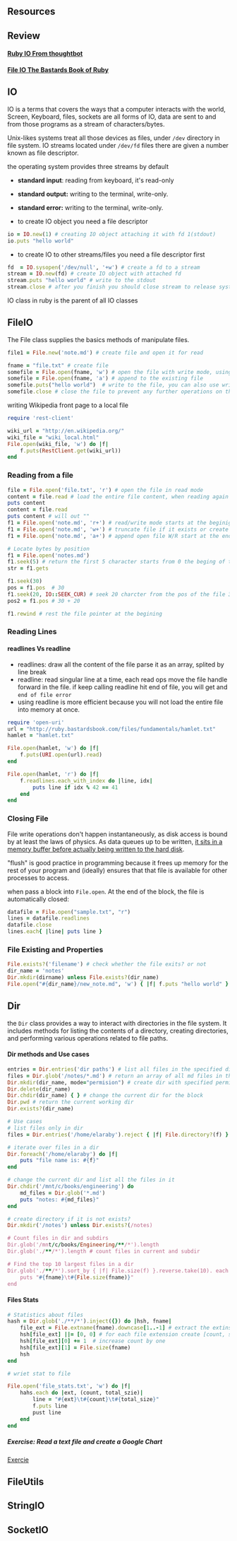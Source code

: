 
## Resources 

## Review 

#### [Ruby IO From thoughtbot](https://thoughtbot.com/blog/io-in-ruby)   
#### [File IO The Bastards Book of Ruby](http://ruby.bastardsbook.com/chapters/io/) 



## IO 

IO is a terms that covers the ways that a computer interacts with the world, Screen, Keyboard, files, sockets are all forms of IO, data are sent to and from those programs as a stream of characters/bytes. 

Unix-likes systems treat all those devices as files, under `/dev` directory in file system. 
IO streams located under `/dev/fd` files there are given a number known as file descriptor. 

the operating system provides three streams by default  
- **standard input**:  reading from keyboard, it's read-only 
- **standard output:** writing to the terminal, write-only.
- **standard error:**  writing to the terminal, write-only.  

- to create IO object you need a file descriptor 
```ruby 
io = IO.new(1) # creating IO object attaching it with fd 1(stdout) 
io.puts "hello world"

```
- to create IO to other streams/files you need a file descriptor first 
```ruby 
fd  = IO.sysopen('/dev/null', '+w') # create a fd to a stream 
stream = IO.new(fd) # create IO object with attached fd 
stream.puts "hello world" # write to the stdout 
stream.close # after you finish you should close stream to release system resources 

```


IO class in ruby is the parent of all IO classes 
## FileIO

The File class supplies the basics methods of manipulate files. 

```ruby  
file1 = File.new('note.md') # create file and open it for read 

fname = "file.txt" # create file
somefile = File.open(fname, 'w') # open the file with write mode, using w on an existing file will erase the content, to append on the file, use "a" as the second arg
somefile = File.open(fname, 'a') # append to the existing file
somefile.puts("hello world")  # write to the file, you can also use write which does not include newline at the end 
somefile.close # close the file to prevent any further operations on the file.

```

writing Wikipedia front page to a local file  
```ruby 
require 'rest-client' 

wiki_url = "http://en.wikipedia.org/" 
wiki_file = "wiki_local.html" 
File.open(wiki_file, 'w') do |f| 
	f.puts(RestClient.get(wiki_url))
end 

```

### Reading from a file 
```ruby 
file = File.open('file.txt', 'r') # open the file in read mode 
content = file.read # load the entire file content, when reading again on the same it will starts from where the previous read ends 
puts content 
content = file.read 
puts content # will out "" 
f1 = File.open('note.md', 'r+') # read/write mode starts at the beginig of the file 
f1 = File.open('note.md', 'w+') # truncate file if it exists or create a new one 
f1 = File.open('note.md', 'a+') # append open file W/R start at the end of the file

# Locate bytes by position 
f1 = File.open('notes.md') 
f1.seek(5) # return the first 5 character starts from 0 the beging of the file
str = f1.gets

f1.seek(30) 
pos = f1.pos  # 30 
f1.seek(20, IO::SEEK_CUR) # seek 20 charcter from the pos of the file 30 
pos2 = f1.pos # 30 + 20 

f1.rewind # rest the file pointer at the begining 
```

### Reading Lines 
#### readlines Vs readline  
- readlines: draw all the content of the file parse it as an array, splited by line break 
- readline: read singular line at a time, each read ops move the file handle forward in the file. if keep calling readline hit end of file, you will get and `end of file error` 
- using readline is more efficient because you will not load the entire file into memory at once. 
```ruby 
require 'open-uri'
url = "http://ruby.bastardsbook.com/files/fundamentals/hamlet.txt"
hamlet = "hamlet.txt"

File.open(hamlet, 'w') do |f|
    f.puts(URI.open(url).read)
end

File.open(hamlet, 'r') do |f|
    f.readlines.each_with_index do |line, idx|
        puts line if idx % 42 == 41
    end
end

```
### Closing File 
File write operations don't happen instantaneously, as disk access is bound by at least the laws of physics. As data queues up to be written, [it sits in a memory buffer before actually being written to the hard disk](http://en.wikipedia.org/wiki/Disk_buffer "Disk buffer - Wikipedia, the free encyclopedia").  

"flush" is good practice in programming because it frees up memory for the rest of your program and (ideally) ensures that that file is available for other processes to access.  

when  pass a block into `File.open`. At the end of the block, the file is automatically closed:

```ruby  
datafile = File.open("sample.txt", "r")
lines = datafile.readlines         
datafile.close
lines.each{ |line| puts line }    
```

### File Existing and Properties 

```ruby 
File.exists?('filename') # check whether the file exits? or not 
dir_name = 'notes' 
Dir.mkdir(dirname) unless File.exists?(dir_name) 
File.open("#{dir_name}/new_note.md", 'w') { |f| f.puts "hello world" }
```

## Dir 
the `Dir` class provides a way to interact with directories in the file system. It includes methods for listing the contents of a directory, creating directories, and performing various operations related to file paths.

#### Dir methods and Use cases
```ruby  
entries = Dir.entries('dir paths') # list all files in the specified dir 
files = Dir.glob('/notes/*.md') # return an array of all md files in the dir 
Dir.mkdir(dir_name, mode="permision") # create dir with specified permision 
Dir.delete(dir_name) 
Dir.chdir(dir_name) { } # change the current dir for the block 
Dir.pwd # return the current working dir 
Dir.exists?(dir_name) 

# Use cases 
# list files only in dir 
files = Dir.entries('/home/elaraby').reject { |f| File.directory?(f) } 

# iterate over files in a dir 
Dir.foreach('/home/elaraby') do |f| 
	puts "file name is: #{f}" 
end 

# change the current dir and list all the files in it 
Dir.chdir('/mnt/c/books/engineering') do 
	md_files = Dir.glob('*.md') 
	puts "notes: #{md_files}"
end 

# create directory if it is not exists? 
Dir.mkdir('/notes') unless Dir.exists?(/notes) 

# Count files in dir and subdirs 
Dir.glob('/mnt/c/books/Engineering/**/*').length
Dir.glob('./**/*').length # count files in current and subdir

# Find the top 10 largest files in a dir 
Dir.glob('./**/*').sort_by { |f| File.size(f) }.reverse.take(10). each do |fname| 
	puts "#{fname}\t#{File.size(fname)}"
end  

```

#### Files Stats 
```ruby 
# Statistics about files 
hash = Dir.glob('./**/*').inject({}) do |hsh, fname| 
	file_ext = File.extname(fname).downcase[1..-1] # extract the extinsion name 
	hsh[file_ext] ||= [0, 0] # for each file extension create [count, size] if not exists 
	hsh[file_ext][0] += 1  # increase count by one 
	hsh[file_ext][1] = File.size(fname)  
	hsh
end 

# wriet stat to file 

File.open('file_stats.txt', 'w') do |f| 
	hahs.each do |ext, (count, total_szie)| 
		line = "#{ext}\t#{count}\t#{total_size}" 
		f.puts line 
		pust line 
	end
end 
```


##### Exercise: Read a text file and create a Google Chart
[Exercie](http://ruby.bastardsbook.com/chapters/io/#:~:text=Exercise%3A%20Read%20a%20text%20file%20and%20create%20a%20Google%20Chart)



## FileUtils 

## StringIO  
## SocketIO   

